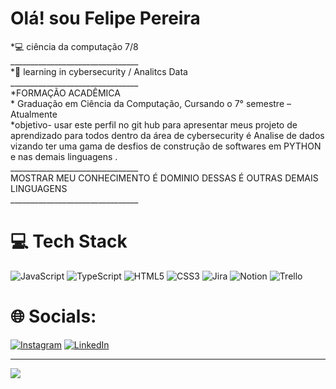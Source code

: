 # Olá! sou Felipe Pereira
<div>
*💻 ciência da computação 7/8
</div>
________________________________
<div>
*🧠 learning in cybersecurity / Analitcs Data
</div>
________________________________
<div>*FORMAÇÃO ACADÊMICA</div>
*	Graduação em Ciência da Computação,  
Cursando o 7° semestre – Atualmente
</div>
<div>
  *objetivo- usar este perfil no git hub para apresentar meus projeto de aprendizado para 
  todos dentro da área de cybersecurity é Analise de dados vizando ter uma gama de desfios de 
 construção de softwares  em PYTHON e nas demais linguagens .
</div>
________________________________
<DIV> MOSTRAR MEU CONHECIMENTO É DOMINIO DESSAS É OUTRAS DEMAIS LINGUAGENS</DIV>
________________________________


# 💻 Tech Stack

![JavaScript](https://img.shields.io/badge/javascript-%23323330.svg?style=for-the-badge&logo=javascript&logoColor=%23F7DF1E) ![TypeScript](https://img.shields.io/badge/typescript-%23007ACC.svg?style=for-the-badge&logo=typescript&logoColor=white) ![HTML5](https://img.shields.io/badge/html5-%23E34F26.svg?style=for-the-badge&logo=html5&logoColor=white) ![CSS3](https://img.shields.io/badge/css3-%231572B6.svg?style=for-the-badge&logo=css3&logoColor=white)  ![Jira](https://img.shields.io/badge/jira-%230A0FFF.svg?style=for-the-badge&logo=jira&logoColor=white) ![Notion](https://img.shields.io/badge/Notion-%23000000.svg?style=for-the-badge&logo=notion&logoColor=white) ![Trello](https://img.shields.io/badge/Trello-%23026AA7.svg?style=for-the-badge&logo=Trello&logoColor=white) 

# 🌐 Socials:

[![Instagram](https://img.shields.io/badge/Instagram-%23E4405F.svg?logo=Instagram&logoColor=white)](https://www.instagram.com/felipepereira.0/) [![LinkedIn](https://img.shields.io/badge/LinkedIn-%230077B5.svg?logo=linkedin&logoColor=white)](https://www.linkedin.com/in/luizfelipe01/) 

  ________________________________
   <div>
 <a href = "mailto:felipe2004try@gmail.com"><img src="https://img.shields.io/badge/-Gmail-%23333?style=for-the-badge&logo=gmail&logoColor=white" alvo ="_blank"></a>
 </div>

